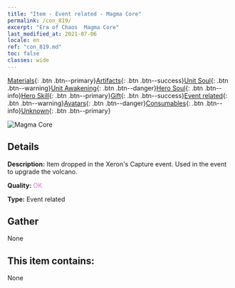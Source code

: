 ```yaml
---
title: "Item - Event related - Magma Core"
permalink: /con_819/
excerpt: "Era of Chaos  Magma Core"
last_modified_at: 2021-07-06
locale: en
ref: "con_819.md"
toc: false
classes: wide
---
```

 [Materials](/Items/){: .btn .btn--primary}[Artifacts](/Items/Artifacts/){: .btn .btn--success}[Unit Soul](/Items/UnitSoul/){: .btn .btn--warning}[Unit Awakening](/Items/UnitAwakening/){: .btn .btn--danger}[Hero Soul](/Items/HeroSoul/){: .btn .btn--info}[Hero Skill](/Items/HeroSkill/){: .btn .btn--primary}[Gift](/Items/Gift/){: .btn .btn--success}[Event related](/Items/Events/){: .btn .btn--warning}[Avatars](/Items/Avatars/){: .btn .btn--danger}[Consumables](/Items/Consumables/){: .btn .btn--info}[Unknown](/Items/Unknown/){: .btn .btn--primary}

 ![Magma Core](/images/t/i_3091.png)

## Details
 **Description:** Item dropped in the Xeron's Capture event. Used in the event to upgrade the volcano.

 **Quality:** <span style="color: #DA70D6">OK</span>

 **Type:** Event related

## Gather

  None

## This item contains:

  None

